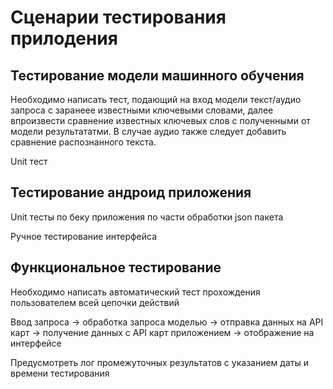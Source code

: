 # Сценарии тестирования прилодения

## Тестирование модели машинного обучения

Необходимо написать тест, подающий на вход модели текст/аудио запроса с заранеее известными ключевыми словами, далее впроизвести сравнение известных ключевых слов с полученными от модели результататми. В случае аудио также следует добавить сравнение распознанного текста.

Unit тест


## Тестирование андроид приложения

Unit тесты по беку приложения по части обработки json пакета

Ручное тестирование интерфейса

## Функциональное тестирование

Необходимо написать автоматический тест прохождения пользователем всей цепочки действий

Ввод запроса -> обработка запроса моделью -> отправка данных на API карт -> получение данных с API карт приложением -> отображение на интерфейсе

Предусмотреть лог промежуточных результатов с указанием даты и времени тестирования